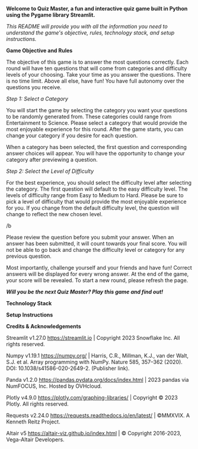 <b> Welcome to Quiz Master, a fun and interactive quiz game built in Python using the Pygame library Streamlit. </b> 

<i> This README will provide you with all the information you need to understand the game's objective, rules, technology stack, and setup instructions. </i> 

<b> Game Objective and Rules </b>

The objective of this game is to answer the most questions correctly. Each round will have ten questions that will come from categories and difficulty levels of your choosing. Take your time as you answer the questions. There is no time limit. Above all else, have fun! You have full autonomy over the questions you receive. 
		
<i> Step 1: Select a Category </i>

You will start the game by selecting the category you want your questions to be randomly generated from. These categories could range from Entertainment to Science. Please select a category that would provide the most enjoyable experience for this round. After the game starts, you can change your category if you desire for each question. 

When a category has been selected, the first question and corresponding answer choices will appear. You will have the opportunity to change your category after previewing a question. 

<i> Step 2: Select the Level of Difficulty </i> 

For the best experience, you should select the difficulty level after selecting the category. The first question will default to the easy difficulty level. The levels of difficulty range from Easy to Medium to Hard. Please be sure to pick a level of difficulty that would provide the most enjoyable experience for you. If you change from the default difficulty level, the question will change to reflect the new chosen level. 

/b

Please review the question before you submit your answer. When an answer has been submitted, it will count towards your final score. You will not be able to go back and change the difficulty level or category for any previous question. 

Most importantly, challenge yourself and your friends and have fun! Correct answers will be displayed for every wrong answer. At the end of the game, your score will be revealed. To start a new round, please refresh the page. 

<i> <b> Will you be the next Quiz Master? Play this game and find out!  </b> </i> 


<b> Technology Stack </b>


<b> Setup Instructions </b>


<b> Credits & Acknowledgements </b>

Streamlit v1.27.0
https://streamlit.io | Copyright 2023 Snowflake Inc. All rights reserved.

Numpy v1.19.1
https://numpy.org/ | Harris, C.R., Millman, K.J., van der Walt, S.J. et al. Array programming with NumPy. Nature 585, 357–362 (2020). DOI: 10.1038/s41586-020-2649-2. (Publisher link).

Panda v1.2.0
https://pandas.pydata.org/docs/index.html | 2023 pandas via NumFOCUS, Inc. Hosted by OVHcloud.

Plotly v4.9.0
https://plotly.com/graphing-libraries/ | Copyright © 2023 Plotly. All rights reserved.

Requests v2.24.0
https://requests.readthedocs.io/en/latest/ | ©MMXVIX. A Kenneth Reitz Project.

Altair v5
https://altair-viz.github.io/index.html | © Copyright 2016-2023, Vega-Altair Developers.

